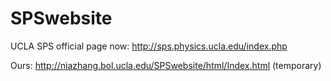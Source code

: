 SPSwebsite
==========

UCLA SPS official page now: http://sps.physics.ucla.edu/index.php

Ours: http://niazhang.bol.ucla.edu/SPSwebsite/html/Index.html (temporary)
